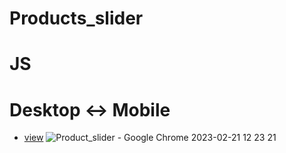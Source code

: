 # Products_slider

# JS

# Desktop <-> Mobile

- [view](https://alexdolz.github.io/Products_slider-JS/)
  ![Product_slider - Google Chrome 2023-02-21 12 23 21](https://user-images.githubusercontent.com/108806800/220333583-f1a5929d-d0b7-4ab1-9e85-ff30155d992c.png)
